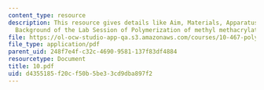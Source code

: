 ```yaml
---
content_type: resource
description: This resource gives details like Aim, Materials, Apparatus, and Brief
  Background of the Lab Session of Polymerization of methyl methacrylate (MMA).
file: https://ol-ocw-studio-app-qa.s3.amazonaws.com/courses/10-467-polymer-science-laboratory-fall-2005/d4355185f20cf50b5be33cd9dba897f2_10.pdf
file_type: application/pdf
parent_uid: 248f7e4f-c32c-4690-9581-137f83df4884
resourcetype: Document
title: 10.pdf
uid: d4355185-f20c-f50b-5be3-3cd9dba897f2
---
```

